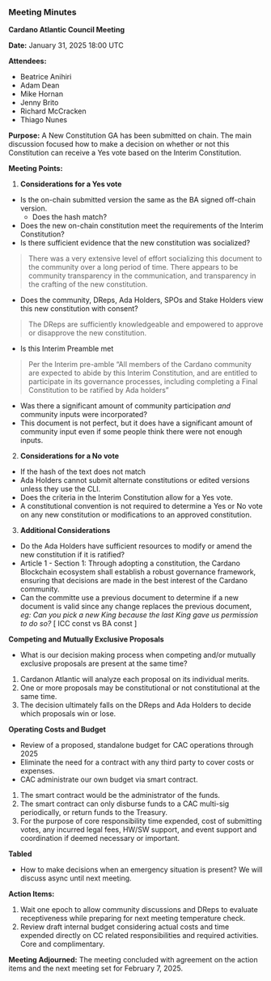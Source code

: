 ### Meeting Minutes

**Cardano Atlantic Council Meeting**

**Date:** January 31, 2025 18:00 UTC

**Attendees:** 
- Beatrice Anihiri
- Adam Dean
- Mike Hornan
- Jenny Brito
- Richard McCracken
- Thiago Nunes

**Purpose:** 
A New Constitution GA has been submitted on chain. The main discussion focused how to make a decision on whether or not this Constitution can receive a Yes vote based on the Interim Constitution.

**Meeting Points:**

1. **Considerations for a Yes vote**
 - Is the on-chain submitted version the same as the BA signed off-chain version.
     - Does the hash match?
 - Does the new on-chain constitution meet the requirements of the Interim Constitution?
 - Is there sufficient evidence that the new constitution was socialized?
> There was a very extensive level of effort socializing this document to the community over a long period of time. There appears to be community transparency in the communication, and transparency in the crafting of the new constitution.
 - Does the community, DReps, Ada Holders, SPOs and Stake Holders view this new constitution with consent?
>  The DReps are sufficiently knowledgeable and empowered to approve or disapprove the new constitution.
 - Is this Interim Preamble met
>  Per the Interim pre-amble “All members of the Cardano community are expected to abide by this Interim Constitution, and are entitled to participate in its governance processes, including completing a Final Constitution to be ratified by Ada holders”

- Was there a significant amount of community participation *and* community inputs were incorporated?
 - This document is not perfect, but it does have a significant amount of community input even if some people think there were not enough inputs.

2. **Considerations for a No vote**
 - If the hash of the text does not match
 - Ada Holders cannot submit alternate constitutions or edited versions unless they use the CLI.
 - Does the criteria in the Interim Constitution allow for a Yes vote.
 - A constitutional convention is not required to determine a Yes or No vote on any new constitution or modifications to an approved constitution.
 
3. **Additional Considerations**
 - Do the Ada Holders have sufficient resources to modify or amend the new constitution if it is ratified?
 - Article 1 - Section 1: Through adopting a constitution, the Cardano Blockchain ecosystem shall establish a robust governance framework, ensuring that decisions are made in the best interest of the Cardano community.
 - Can the committe use a previous document to determine if a new document is valid since any change replaces the previous document, *eg: Can you pick a new King because the last King gave us permission to do so?* [ ICC const vs BA const ]

**Competing and Mutually Exclusive Proposals**
 - What is our decision making process when competing and/or mutually exclusive proposals are present at the same time?
1. Cardanon Atlantic will analyze each proposal on its individual merits.
2. One or more proposals may be constitutional or not constitutional at the same time. 
3. The decision ultimately falls on the DReps and Ada Holders to decide which proposals win or lose.

**Operating Costs and Budget**
 - Review of a proposed, standalone budget for CAC operations through 2025
 - Eliminate the need for a contract with any third party to cover costs or expenses.
 - CAC administrate our own budget via smart contract.
1. The smart contract would be the administrator of the funds.
2. The smart contract can only disburse funds to a CAC multi-sig periodically, or return funds to the Treasury.
3. For the purpose of core responsibility time expended, cost of submitting votes, any incurred legal fees, HW/SW support, and event support and coordination if deemed necessary or important.

**Tabled**
 - How to make decisions when an emergency situation is present? We will discuss async until next meeting.

**Action Items:**
1. Wait one epoch to allow community discussions and DReps to evaluate receptiveness while preparing for next meeting temperature check.
2. Review draft internal budget considering actual costs and time expended directly on CC related responsibilities and required activities. Core and complimentary.

**Meeting Adjourned:**
The meeting concluded with agreement on the action items and the next meeting set for February 7, 2025.
